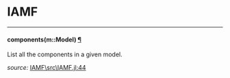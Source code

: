 # IAMF


---

<a id="method__components.1" class="lexicon_definition"></a>
#### components(m::Model) [¶](#method__components.1)
List all the components in a given model.


*source:*
[IAMF\src\IAMF.jl:44](file://C:\Users\anthoff\.julia\v0.3\IAMF\src\IAMF.jl)

